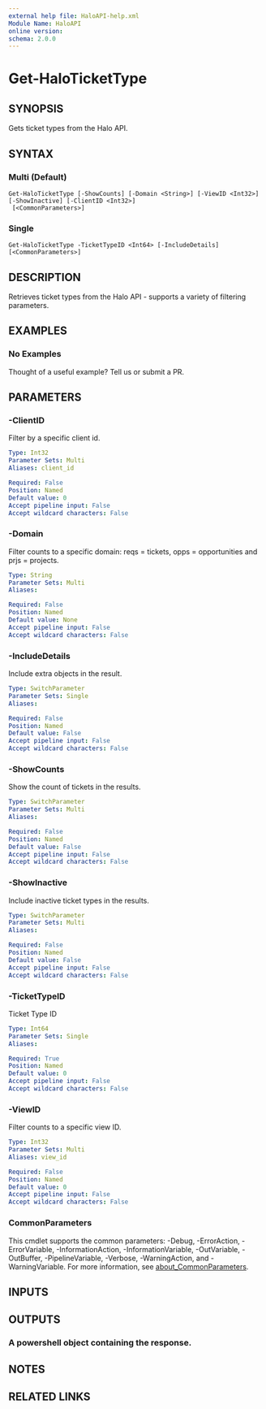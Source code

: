 ```yaml
---
external help file: HaloAPI-help.xml
Module Name: HaloAPI
online version:
schema: 2.0.0
---
```


# Get-HaloTicketType

## SYNOPSIS
Gets ticket types from the Halo API.

## SYNTAX

### Multi (Default)
```
Get-HaloTicketType [-ShowCounts] [-Domain <String>] [-ViewID <Int32>] [-ShowInactive] [-ClientID <Int32>]
 [<CommonParameters>]
```

### Single
```
Get-HaloTicketType -TicketTypeID <Int64> [-IncludeDetails] [<CommonParameters>]
```

## DESCRIPTION
Retrieves ticket types from the Halo API - supports a variety of filtering parameters.

## EXAMPLES

### No Examples

Thought of a useful example? Tell us or submit a PR.

## PARAMETERS

### -ClientID
Filter by a specific client id.

```yaml
Type: Int32
Parameter Sets: Multi
Aliases: client_id

Required: False
Position: Named
Default value: 0
Accept pipeline input: False
Accept wildcard characters: False
```

### -Domain
Filter counts to a specific domain: reqs = tickets, opps = opportunities and prjs = projects.

```yaml
Type: String
Parameter Sets: Multi
Aliases:

Required: False
Position: Named
Default value: None
Accept pipeline input: False
Accept wildcard characters: False
```

### -IncludeDetails
Include extra objects in the result.

```yaml
Type: SwitchParameter
Parameter Sets: Single
Aliases:

Required: False
Position: Named
Default value: False
Accept pipeline input: False
Accept wildcard characters: False
```

### -ShowCounts
Show the count of tickets in the results.

```yaml
Type: SwitchParameter
Parameter Sets: Multi
Aliases:

Required: False
Position: Named
Default value: False
Accept pipeline input: False
Accept wildcard characters: False
```

### -ShowInactive
Include inactive ticket types in the results.

```yaml
Type: SwitchParameter
Parameter Sets: Multi
Aliases:

Required: False
Position: Named
Default value: False
Accept pipeline input: False
Accept wildcard characters: False
```

### -TicketTypeID
Ticket Type ID

```yaml
Type: Int64
Parameter Sets: Single
Aliases:

Required: True
Position: Named
Default value: 0
Accept pipeline input: False
Accept wildcard characters: False
```

### -ViewID
Filter counts to a specific view ID.

```yaml
Type: Int32
Parameter Sets: Multi
Aliases: view_id

Required: False
Position: Named
Default value: 0
Accept pipeline input: False
Accept wildcard characters: False
```

### CommonParameters
This cmdlet supports the common parameters: -Debug, -ErrorAction, -ErrorVariable, -InformationAction, -InformationVariable, -OutVariable, -OutBuffer, -PipelineVariable, -Verbose, -WarningAction, and -WarningVariable. For more information, see [about_CommonParameters](http://go.microsoft.com/fwlink/?LinkID=113216).

## INPUTS

## OUTPUTS

### A powershell object containing the response.
## NOTES

## RELATED LINKS
